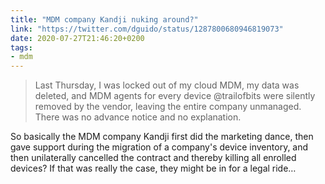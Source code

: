 ```yaml
---
title: "MDM company Kandji nuking around?"
link: "https://twitter.com/dguido/status/1287800680946819073"
date: 2020-07-27T21:46:20+0200
tags:
- mdm
---
```

> Last Thursday, I was locked out of my cloud MDM, my data was deleted, and MDM agents for every device @trailofbits were silently removed by the vendor, leaving the entire company unmanaged. There was no advance notice and no explanation.

So basically the MDM company Kandji first did the marketing dance, then gave support during the migration of a company's device inventory, and then unilaterally cancelled the contract and thereby killing all enrolled devices? If that was really the case, they might be in for a legal ride…